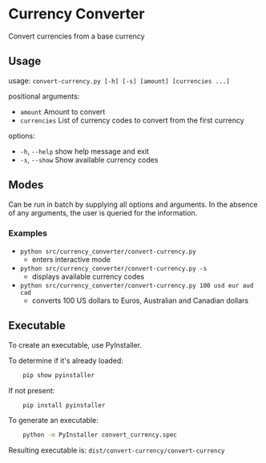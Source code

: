 # Currency Converter

Convert currencies from a base currency

## Usage

usage: `convert-currency.py [-h] [-s] [amount] [currencies ...]`

positional arguments:

* `amount`      Amount to convert
* `currencies`  List of currency codes to convert from the first currency

options:

* `-h`, `--help`  show help message and exit
* `-s`, `--show`  Show available currency codes

## Modes

Can be run in batch by supplying all options and arguments. In the absence of any arguments, the user is queried for the information.

### Examples

* `python src/currency_converter/convert-currency.py`
  * enters interactive mode
* `python src/currency_converter/convert-currency.py -s`
  * displays available currency codes
* `python src/currency_converter/convert-currency.py 100 usd eur aud cad`
  * converts 100 US dollars to Euros, Australian and Canadian dollars

## Executable

To create an executable, use PyInstaller.

To determine if it's already loaded:

```sh
    pip show pyinstaller
```

If not present:

```sh
    pip install pyinstaller
```

To generate an executable:

```sh
    python -m PyInstaller convert_currency.spec
```

Resulting executable is: `dist/convert-currency/convert-currency`
